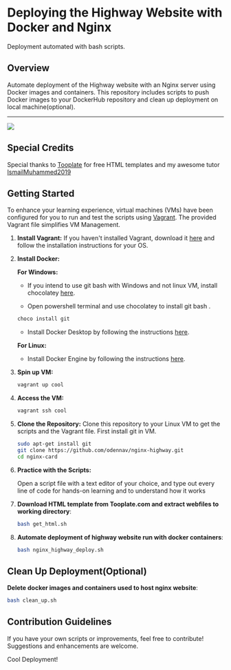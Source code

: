 # Deploying the Highway Website with Docker and Nginx

Deployment automated with bash scripts.

## Overview

Automate deployment of the Highway website with an Nginx server using Docker images and containers.
This repository includes scripts to push Docker images to your DockerHub repository and clean up deployment on local machine(optional).

*******************
![](https://github.com/odennav/nginx-highway/blob/master/highway.jpeg) 

## Special Credits

Special thanks to [Tooplate](https://https://www.tooplate.com/) for free HTML templates
and my awesome tutor [IsmailMuhammed2019](https://github.com/IsmailMuhammed2019)


## Getting Started

To enhance your learning experience, virtual machines (VMs) have been configured for you to run and test the scripts using [Vagrant](https://www.vagrantup.com/).
The provided Vagrant file simplifies VM Management.

1. **Install Vagrant:**
   If you haven't installed Vagrant, download it [here](https://www.vagrantup.com/downloads.html)
   and follow the installation instructions for your OS.

2. **Install Docker:**

   **For Windows:**
   - If you intend to use git bash with Windows and not linux VM, install chocolatey [here](https://chocolatey.org/install).

   - Open powershell terminal and use chocolatey to install git bash .
   ```bash
   choco install git
   ```

   - Install Docker Desktop by following the instructions [here](https://docs.docker.com/desktop/install/windows/).


   **For Linux:**
   - Install Docker Engine by following the instructions [here](https://docs.docker.com/desktop/install/linux/).


3. **Spin up VM:**
   ```bash
   vagrant up cool
   ```

4. **Access the VM:**
   ```bash
   vagrant ssh cool
   ```
5. **Clone the Repository:**
    Clone this repository to your Linux VM to get the scripts and the Vagrant file. First install git in VM.

   ```bash
   sudo apt-get install git
   git clone https://github.com/odennav/nginx-highway.git
   cd nginx-card
   ```

6. **Practice with the Scripts:**

   Open a script file with a text editor of your choice, and type out every line of code for hands-on learning and to understand how it works


7. **Download HTML template from Tooplate.com and extract webfiles to working directory**:
   ```bash
   bash get_html.sh
   ```
8. **Automate deployment of highway website run with docker containers**:
   ```bash
   bash nginx_highway_deploy.sh
   ```

## Clean Up Deployment(Optional)
   **Delete docker images and containers used to host nginx website**:
   ```bash
   bash clean_up.sh
   ```
## Contribution Guidelines
   If you have your own scripts or improvements, feel free to contribute! Suggestions and enhancements are welcome.

Cool Deployment!
